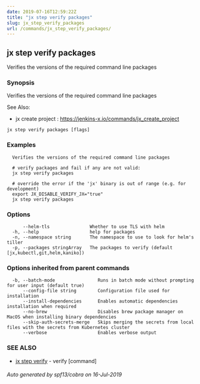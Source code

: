 ```yaml
---
date: 2019-07-16T12:59:22Z
title: "jx step verify packages"
slug: jx_step_verify_packages
url: /commands/jx_step_verify_packages/
---
```

## jx step verify packages

Verifies the versions of the required command line packages

### Synopsis

Verifies the versions of the required command line packages
  
See Also: 

  * jx create project : https://jenkins-x.io/commands/jx_create_project

```
jx step verify packages [flags]
```

### Examples

```
  Verifies the versions of the required command line packages
  
  # verify packages and fail if any are not valid:
  jx step verify packages
  
  # override the error if the 'jx' binary is out of range (e.g. for development)
  export JX_DISABLE_VERIFY_JX="true"
  jx step verify packages
```

### Options

```
      --helm-tls               Whether to use TLS with helm
  -h, --help                   help for packages
  -n, --namespace string       The namespace to use to look for helm's tiller
  -p, --packages stringArray   The packages to verify (default [jx,kubectl,git,helm,kaniko])
```

### Options inherited from parent commands

```
  -b, --batch-mode                Runs in batch mode without prompting for user input (default true)
      --config-file string        Configuration file used for installation
      --install-dependencies      Enables automatic dependencies installation when required
      --no-brew                   Disables brew package manager on MacOS when installing binary dependencies
      --skip-auth-secrets-merge   Skips merging the secrets from local files with the secrets from Kubernetes cluster
      --verbose                   Enables verbose output
```

### SEE ALSO

* [jx step verify](/commands/jx_step_verify/)	 - verify [command]

###### Auto generated by spf13/cobra on 16-Jul-2019
